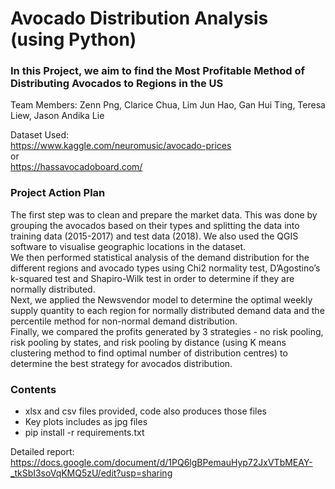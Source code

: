 # Avocado Distribution Analysis (using Python)
### In this Project, we aim to find the Most Profitable Method of Distributing Avocados to Regions in the US 
Team Members: Zenn Png, Clarice Chua, Lim Jun Hao, Gan Hui Ting, Teresa Liew, Jason Andika Lie 

Dataset Used:  
https://www.kaggle.com/neuromusic/avocado-prices   
or   
https://hassavocadoboard.com/   

### Project Action Plan
The first step was to clean and prepare the market data. This was done by grouping the avocados based on their types and splitting the data into training data (2015-2017) and test data (2018). We also used the QGIS software to visualise geographic locations in the dataset.   
We then performed statistical analysis of the demand distribution for the different regions and avocado types using Chi2 normality test, D’Agostino’s k-squared test and Shapiro-Wilk test in order to determine if they are normally distributed.   
Next, we applied the Newsvendor model to determine the optimal weekly supply quantity to each region for normally distributed demand data and the percentile method for non-normal demand distribution.   
Finally, we compared the profits generated by 3 strategies - no risk pooling, risk pooling by states, and risk pooling by distance (using K means clustering method to find optimal number of distribution centres) to determine the best strategy for avocados distribution.

### Contents 
- xlsx and csv files provided, code also produces those files  
- Key plots includes as jpg files  
- pip install -r requirements.txt  

Detailed report:   
https://docs.google.com/document/d/1PQ6lgBPemauHyp72JxVTbMEAY-_tkSbI3soVqKMQ5zU/edit?usp=sharing   
